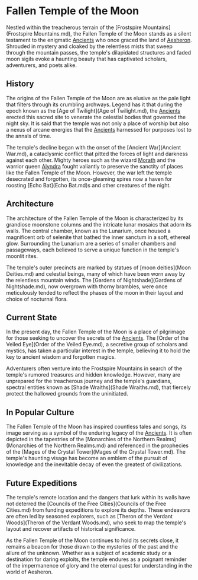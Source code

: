 # Fallen Temple of the Moon

Nestled within the treacherous terrain of the [Frostspire Mountains](Frostspire Mountains.md), the Fallen Temple of the Moon stands as a silent testament to the enigmatic [Ancients](Ancients.md) who once graced the land of [Aesheron](Aesheron.md). Shrouded in mystery and cloaked by the relentless mists that sweep through the mountain passes, the temple's dilapidated structures and faded moon sigils evoke a haunting beauty that has captivated scholars, adventurers, and poets alike.

## History

The origins of the Fallen Temple of the Moon are as elusive as the pale light that filters through its crumbling archways. Legend has it that during the epoch known as the [Age of Twilight](Age of Twilight.md), the [Ancients](Ancients.md) erected this sacred site to venerate the celestial bodies that governed the night sky. It is said that the temple was not only a place of worship but also a nexus of arcane energies that the [Ancients](Ancients.md) harnessed for purposes lost to the annals of time.

The temple's decline began with the onset of the [Ancient War](Ancient War.md), a cataclysmic conflict that pitted the forces of light and darkness against each other. Mighty heroes such as the wizard [Morath](Morath.md) and the warrior queen [Alyndra](Alyndra.md) fought valiantly to preserve the sanctity of places like the Fallen Temple of the Moon. However, the war left the temple desecrated and forgotten, its once-gleaming spires now a haven for roosting [Echo Bat](Echo Bat.md)s and other creatures of the night.

## Architecture

The architecture of the Fallen Temple of the Moon is characterized by its grandiose moonstone columns and the intricate lunar mosaics that adorn its walls. The central chamber, known as the Lunarium, once housed a magnificent orb of selenite that bathed the inner sanctum in a soft, ethereal glow. Surrounding the Lunarium are a series of smaller chambers and passageways, each believed to serve a unique function in the temple's moonlit rites.

The temple's outer precincts are marked by statues of [moon deities](Moon Deities.md) and celestial beings, many of which have been worn away by the relentless mountain winds. The [Gardens of Nightshade](Gardens of Nightshade.md), now overgrown with thorny brambles, were once meticulously tended to reflect the phases of the moon in their layout and choice of nocturnal flora.

## Current State

In the present day, the Fallen Temple of the Moon is a place of pilgrimage for those seeking to uncover the secrets of the [Ancients](Ancients.md). The [Order of the Veiled Eye](Order of the Veiled Eye.md), a secretive group of scholars and mystics, has taken a particular interest in the temple, believing it to hold the key to ancient wisdom and forgotten magics.

Adventurers often venture into the Frostspire Mountains in search of the temple's rumored treasures and hidden knowledge. However, many are unprepared for the treacherous journey and the temple's guardians, spectral entities known as [Shade Wraiths](Shade Wraiths.md), that fiercely protect the hallowed grounds from the uninitiated.

## In Popular Culture

The Fallen Temple of the Moon has inspired countless tales and songs, its image serving as a symbol of the enduring legacy of the [Ancients](Ancients.md). It is often depicted in the tapestries of the [Monarchies of the Northern Realms](Monarchies of the Northern Realms.md) and referenced in the prophecies of the [Mages of the Crystal Tower](Mages of the Crystal Tower.md). The temple's haunting visage has become an emblem of the pursuit of knowledge and the inevitable decay of even the greatest of civilizations.

## Future Expeditions

The temple's remote location and the dangers that lurk within its walls have not deterred the [Councils of the Free Cities](Councils of the Free Cities.md) from funding expeditions to explore its depths. These endeavors are often led by seasoned explorers, such as [Theron of the Verdant Woods](Theron of the Verdant Woods.md), who seek to map the temple's layout and recover artifacts of historical significance.

As the Fallen Temple of the Moon continues to hold its secrets close, it remains a beacon for those drawn to the mysteries of the past and the allure of the unknown. Whether as a subject of academic study or a destination for daring exploits, the temple endures as a poignant reminder of the impermanence of glory and the eternal quest for understanding in the world of Aesheron.